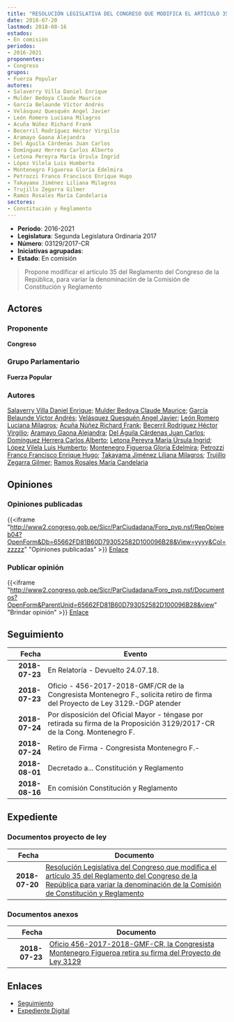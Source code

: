 ```yaml
---
title: "RESOLUCIÓN LEGISLATIVA DEL CONGRESO QUE MODIFICA EL ARTÍCULO 35 DEL REGLAMENTO DEL CONGRESO DE LA REPÚBLICA PARA VARIAR LA DENOMINACIÓN DE LA COCMISIÓN DE CONSTITUCIÓN Y REGLAMENTO"
date: 2018-07-20
lastmod: 2018-08-16
estados:
- En comisión
periodos:
- 2016-2021
proponentes:
- Congreso
grupos:
- Fuerza Popular
autores:
- Salaverry Villa Daniel Enrique
- Mulder Bedoya Claude Maurice
- García Belaunde Víctor Andrés
- Velásquez Quesquén Angel Javier
- León Romero Luciana Milagros
- Acuña Núñez Richard Frank
- Becerril Rodríguez Héctor Virgilio
- Aramayo Gaona Alejandra
- Del Águila Cárdenas Juan Carlos
- Domínguez Herrera Carlos Alberto
- Letona Pereyra María Úrsula Ingrid
- López Vilela Luis Humberto
- Montenegro Figueroa Gloria Edelmira
- Petrozzi Franco Francisco Enrique Hugo
- Takayama Jiménez Liliana Milagros
- Trujillo Zegarra Gilmer
- Ramos Rosales María Candelaria
sectores:
- Constitución y Reglamento
---
```

- **Periodo**: 2016-2021
- **Legislatura**: Segunda Legislatura Ordinaria 2017
- **Número**: 03129/2017-CR
- **Iniciativas agrupadas**: 
- **Estado**: En comisión

> Propone modificar el artículo 35 del Reglamento del Congreso de la República, para variar la denominación de la Comisión de Constitución y Reglamento


## Actores

### Proponente

**Congreso**

### Grupo Parlamentario

**Fuerza Popular**

### Autores

[Salaverry Villa Daniel Enrique](mailto:mailto:dsalaverry@congreso.gob.pe); [Mulder Bedoya Claude Maurice](mailto:mailto:mmulder@congreso.gob.pe); [García Belaunde Víctor Andrés](mailto:mailto:vgarciabelaunde@congreso.gob.pe); [Velásquez Quesquén Angel Javier](mailto:mailto:jvelasquezq@congreso.gob.pe); [León Romero Luciana Milagros](mailto:mailto:lleon@congreso.gob.pe); [Acuña Núñez Richard Frank](mailto:mailto:racuna@congreso.gob.pe); [Becerril Rodríguez Héctor Virgilio](mailto:mailto:hbecerril@congreso.gob.pe); [Aramayo Gaona Alejandra](mailto:mailto:maramayo@congreso.gob.pe); [Del Águila Cárdenas Juan Carlos](mailto:mailto:jdelaguila@congreso.gob.pe); [Domínguez Herrera Carlos Alberto](mailto:mailto:cdominguez@congreso.gob.pe); [Letona Pereyra María Úrsula Ingrid](mailto:mailto:mletona@congreso.gob.pe); [López Vilela Luis Humberto](mailto:mailto:llopezv@congreso.gob.pe); [Montenegro Figueroa Gloria Edelmira](mailto:mailto:gmontenegrof@congreso.gob.pe); [Petrozzi Franco Francisco Enrique Hugo](mailto:mailto:fpetrozzi@congreso.gob.pe); [Takayama Jiménez Liliana Milagros](mailto:mailto:ltakayama@congreso.gob.pe); [Trujillo Zegarra Gilmer](mailto:mailto:gtrujilloz@congreso.gob.pe); [Ramos Rosales María Candelaria](mailto:mailto:mramosr@congreso.gob.pe)

## Opiniones

### Opiniones publicadas

{{<iframe "http://www2.congreso.gob.pe/Sicr/ParCiudadana/Foro_pvp.nsf/RepOpiweb04?OpenForm&Db=65662FD81B60D793052582D100096B28&View=yyyy&Col=zzzzz" "Opiniones publicadas" >}}
[Enlace](http://www2.congreso.gob.pe/Sicr/ParCiudadana/Foro_pvp.nsf/RepOpiweb04?OpenForm&Db=65662FD81B60D793052582D100096B28&View=yyyy&Col=zzzzz)

### Publicar opinión

{{<iframe "http://www2.congreso.gob.pe/Sicr/ParCiudadana/Foro_pvp.nsf/Documentos?OpenForm&ParentUnid=65662FD81B60D793052582D100096B28&view" "Brindar opinión" >}}
[Enlace](http://www2.congreso.gob.pe/Sicr/ParCiudadana/Foro_pvp.nsf/Documentos?OpenForm&ParentUnid=65662FD81B60D793052582D100096B28&view)


## Seguimiento

| Fecha | Evento |
|------:|--------|
| **2018-07-23** | En Relatoría - Devuelto 24.07.18. |
| **2018-07-23** | Oficio - 456-2017-2018-GMF/CR de la Congresista Montenegro F., solicita retiro de firma del Proyecto de Ley 3129.-DGP atender |
| **2018-07-24** | Por disposición del Oficial Mayor - téngase por retirada su firma de la Proposición 3129/2017-CR de la Cong. Montenegro F. |
| **2018-07-24** | Retiro de Firma - Congresista Montenegro F.- |
| **2018-08-01** | Decretado a... Constitución y Reglamento |
| **2018-08-16** | En comisión Constitución y Reglamento |

## Expediente

### Documentos proyecto de ley

| Fecha | Documento |
|------:|-----------|
| **2018-07-20** | [Resolución Legislativa del Congreso que modifica el artículo 35 del Reglamento del Congreso de la República para variar la denominación de la Comisión de Constitución y Reglamento](http://www.leyes.congreso.gob.pe/Documentos/2016_2021/Proyectos_de_Ley_y_de_Resoluciones_Legislativas/PL0312920180720.PDF) |

### Documentos anexos

| Fecha | Documento |
|------:|-----------|
| **2018-07-23** | [Oficio 456-2017-2018-GMF-CR, la Congresista Montenegro Figueroa retira su firma del Proyecto de Ley 3129](http://www.leyes.congreso.gob.pe/Documentos/2016_2021/Retiro_de_Firmas/Proyectos/OFICIO-456-2017-2018-GMF-CR.PDF) |

## Enlaces

- [Seguimiento](http://www2.congreso.gob.pe/Sicr/TraDocEstProc/CLProLey2016.nsf/f7fff46988ca05b1052578e100829cc7/62b85c64dabfc0ef052582d100077d2a?OpenDocument)
- [Expediente Digital](http://www2.congreso.gob.pe/Sicr/TraDocEstProc/CLProLey2016.nsf/f7fff46988ca05b1052578e100829cc7/62b85c64dabfc0ef052582d100077d2a?OpenDocument&Click=05257FB7005EB655.eb71d0cf91d8294e05256cdf006b5706/$Body/0.1C6C)

